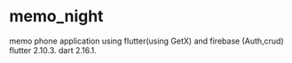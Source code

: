 # memo_night
memo phone application using flutter(using GetX) and firebase (Auth,crud)
flutter 2.10.3.
dart 2.16.1.

